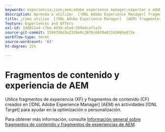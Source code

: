 ```yaml
---
keywords: experiencia;json;aem;adobe experience manager;exportar a adobe target;fragmentos de experiencias;fragmentos;XF
description: Aprenda a utilizar  [!DNL Adobe Experience Manager] fragmentos de experiencias en [!DNL Adobe Target] actividades.
title: ¿Cómo utilizo  [!DNL Adobe Experience Manager]  (AEM) fragmentos de experiencias?
feature: Experiences and Offers
exl-id: 3dd811a4-c7be-443d-a5ad-5b9adcaf1a2c
source-git-commit: 15947d6d3e2329e0c2878c6670e83143069a873e
workflow-type: tm+mt
source-wordcount: '63'
ht-degree: 22%

---
```


# Fragmentos de contenido y experiencia de AEM

Utilice fragmentos de experiencia (XF) y fragmentos de contenido (CF) creados en [!DNL Adobe Experience Manager] (AEM) en actividades [!DNL Target] para ayudar en la optimización o personalización.

Para obtener más información, consulte [Información general sobre fragmentos de contenido y fragmentos de experiencias de AEM](/help/main/c-integrating-target-with-mac/aem/aem-experience-and-content-fragments.md).